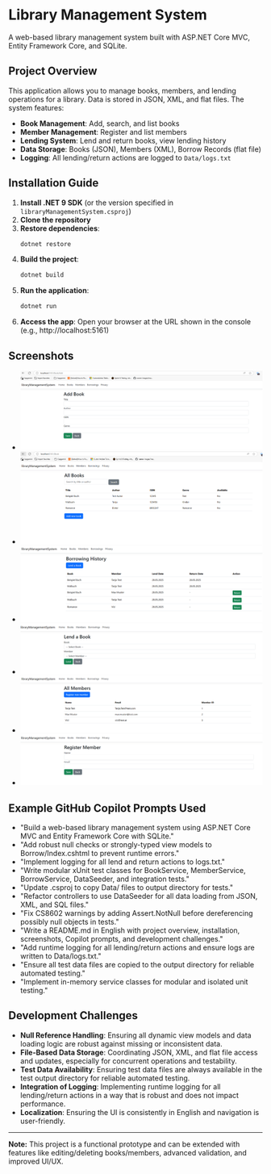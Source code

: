 # Library Management System

A web-based library management system built with ASP.NET Core MVC, Entity Framework Core, and SQLite.

## Project Overview
This application allows you to manage books, members, and lending operations for a library. Data is stored in JSON, XML, and flat files. The system features:
- **Book Management**: Add, search, and list books
- **Member Management**: Register and list members
- **Lending System**: Lend and return books, view lending history
- **Data Storage**: Books (JSON), Members (XML), Borrow Records (flat file)
- **Logging**: All lending/return actions are logged to `Data/logs.txt`

## Installation Guide
1. **Install .NET 9 SDK** (or the version specified in `libraryManagementSystem.csproj`)
2. **Clone the repository**
3. **Restore dependencies**:
   ```powershell
   dotnet restore
   ```
4. **Build the project**:
   ```powershell
   dotnet build
   ```
5. **Run the application**:
   ```powershell
   dotnet run
   ```
6. **Access the app**: Open your browser at the URL shown in the console (e.g., http://localhost:5161)

## Screenshots
- ![Add Book](Screenshots/AddBook.png)
- ![Book List](Screenshots/BookList.png)
- ![Borrowing History](Screenshots/BorrowingHistory.png)
- ![Lend Book](Screenshots/LendBook.png)
- ![Members List](Screenshots/MembersList.png)
- ![Register Member](Screenshots/RegisterMember.png)

## Example GitHub Copilot Prompts Used
- "Build a web-based library management system using ASP.NET Core MVC and Entity Framework Core with SQLite."
- "Add robust null checks or strongly-typed view models to Borrow/Index.cshtml to prevent runtime errors."
- "Implement logging for all lend and return actions to logs.txt."
- "Write modular xUnit test classes for BookService, MemberService, BorrowService, DataSeeder, and integration tests."
- "Update .csproj to copy Data/ files to output directory for tests."
- "Refactor controllers to use DataSeeder for all data loading from JSON, XML, and SQL files."
- "Fix CS8602 warnings by adding Assert.NotNull before dereferencing possibly null objects in tests."
- "Write a README.md in English with project overview, installation, screenshots, Copilot prompts, and development challenges."
- "Add runtime logging for all lending/return actions and ensure logs are written to Data/logs.txt."
- "Ensure all test data files are copied to the output directory for reliable automated testing."
- "Implement in-memory service classes for modular and isolated unit testing."

## Development Challenges
- **Null Reference Handling**: Ensuring all dynamic view models and data loading logic are robust against missing or inconsistent data.
- **File-Based Data Storage**: Coordinating JSON, XML, and flat file access and updates, especially for concurrent operations and testability.
- **Test Data Availability**: Ensuring test data files are always available in the test output directory for reliable automated testing.
- **Integration of Logging**: Implementing runtime logging for all lending/return actions in a way that is robust and does not impact performance.
- **Localization**: Ensuring the UI is consistently in English and navigation is user-friendly.

---

**Note:** This project is a functional prototype and can be extended with features like editing/deleting books/members, advanced validation, and improved UI/UX.

